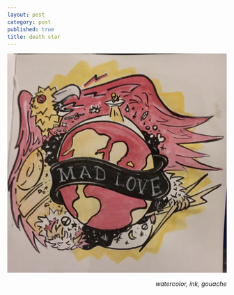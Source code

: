 ```yaml
---
layout: post
category: post
published: true
title: death star
---
```

![crash](/media/lets-crash-the-death-star.jpeg)
<!--more-->
<span class='date' style='float:right;'>*watercolor, ink, gouache*</span>  
  
  
  